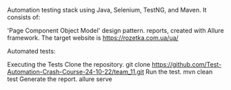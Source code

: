 Automation testing stack using Java, Selenium, TestNG, and Maven.
It consists of:

'Page Component Object Model' design pattern.
reports, created with Allure framework.
The target website is https://rozetka.com.ua/ua/

Automated tests:


Executing the Tests
Clone the repository.
git clone https://github.com/Test-Automation-Crash-Course-24-10-22/team_11.git
Run the test.
mvn clean test
Generate the report.
allure serve 
